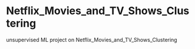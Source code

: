 # Netflix_Movies_and_TV_Shows_Clustering
unsupervised ML project on Netflix_Movies_and_TV_Shows_Clustering
